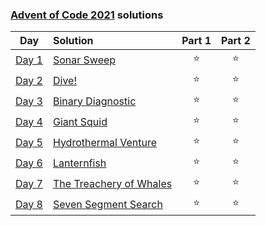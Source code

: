 ### [Advent of Code 2021](https://adventofcode.com/) solutions

|                     Day                      | Solution                                                                                     | Part 1 | Part 2 |
|:--------------------------------------------:|:---------------------------------------------------------------------------------------------|:------:|:------:|
| [Day 1](https://adventofcode.com/2021/day/1) | [Sonar Sweep](https://github.com/baalique/advent_of_code_2021/tree/master/day01)             |   ⭐    |   ⭐    |
| [Day 2](https://adventofcode.com/2021/day/2) | [Dive!](https://github.com/baalique/advent_of_code_2021/tree/master/day02)                   |   ⭐    |   ⭐    |
| [Day 3](https://adventofcode.com/2021/day/3) | [Binary Diagnostic](https://github.com/baalique/advent_of_code_2021/tree/master/day03)       |   ⭐    |   ⭐    |
| [Day 4](https://adventofcode.com/2021/day/4) | [Giant Squid](https://github.com/baalique/advent_of_code_2021/tree/master/day04)             |   ⭐    |   ⭐    |
| [Day 5](https://adventofcode.com/2021/day/5) | [Hydrothermal Venture](https://github.com/baalique/advent_of_code_2021/tree/master/day05)    |   ⭐    |   ⭐    |
| [Day 6](https://adventofcode.com/2021/day/6) | [Lanternfish](https://github.com/baalique/advent_of_code_2021/tree/master/day06)             |   ⭐    |   ⭐    |
| [Day 7](https://adventofcode.com/2021/day/7) | [The Treachery of Whales](https://github.com/baalique/advent_of_code_2021/tree/master/day07) |   ⭐    |   ⭐    |
| [Day 8](https://adventofcode.com/2021/day/8) | [Seven Segment Search](https://github.com/baalique/advent_of_code_2021/tree/master/day08)    |   ⭐    |   ⭐    |
